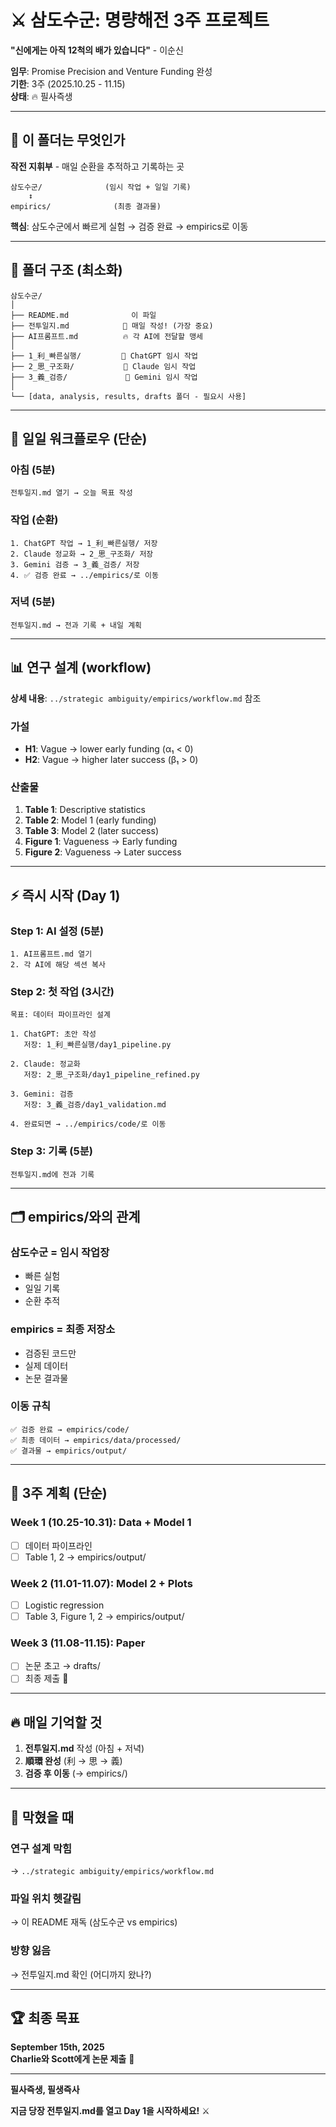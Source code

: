 # ⚔️ 삼도수군: 명량해전 3주 프로젝트

**"신에게는 아직 12척의 배가 있습니다"** - 이순신

**임무**: Promise Precision and Venture Funding 완성  
**기한**: 3주 (2025.10.25 - 11.15)  
**상태**: 🔥 필사즉생

---

## 🎯 이 폴더는 무엇인가

**작전 지휘부** - 매일 순환을 추적하고 기록하는 곳

```
삼도수군/              (임시 작업 + 일일 기록)
    ↕️
empirics/              (최종 결과물)
```

**핵심**: 삼도수군에서 빠르게 실험 → 검증 완료 → empirics로 이동

---

## 📁 폴더 구조 (최소화)

```
삼도수군/
│
├── README.md              이 파일
├── 전투일지.md            📝 매일 작성! (가장 중요)
├── AI프롬프트.md          🔥 각 AI에 전달할 맹세
│
├── 1_利_빠른실행/         🐙 ChatGPT 임시 작업
├── 2_思_구조화/           🐅 Claude 임시 작업
├── 3_義_검증/             🐢 Gemini 임시 작업
│
└── [data, analysis, results, drafts 폴더 - 필요시 사용]
```

---

## 🔄 일일 워크플로우 (단순)

### 아침 (5분)
```
전투일지.md 열기 → 오늘 목표 작성
```

### 작업 (순환)
```
1. ChatGPT 작업 → 1_利_빠른실행/ 저장
2. Claude 정교화 → 2_思_구조화/ 저장
3. Gemini 검증 → 3_義_검증/ 저장
4. ✅ 검증 완료 → ../empirics/로 이동
```

### 저녁 (5분)
```
전투일지.md → 전과 기록 + 내일 계획
```

---

## 📊 연구 설계 (workflow)

**상세 내용**: `../strategic ambiguity/empirics/workflow.md` 참조

### 가설
- **H1**: Vague → lower early funding (α₁ < 0)
- **H2**: Vague → higher later success (β₁ > 0)

### 산출물
1. **Table 1**: Descriptive statistics
2. **Table 2**: Model 1 (early funding)
3. **Table 3**: Model 2 (later success)
4. **Figure 1**: Vagueness → Early funding
5. **Figure 2**: Vagueness → Later success

---

## ⚡ 즉시 시작 (Day 1)

### Step 1: AI 설정 (5분)
```
1. AI프롬프트.md 열기
2. 각 AI에 해당 섹션 복사
```

### Step 2: 첫 작업 (3시간)
```
목표: 데이터 파이프라인 설계

1. ChatGPT: 초안 작성
   저장: 1_利_빠른실행/day1_pipeline.py
   
2. Claude: 정교화
   저장: 2_思_구조화/day1_pipeline_refined.py
   
3. Gemini: 검증
   저장: 3_義_검증/day1_validation.md
   
4. 완료되면 → ../empirics/code/로 이동
```

### Step 3: 기록 (5분)
```
전투일지.md에 전과 기록
```

---

## 🗂️ empirics/와의 관계

### 삼도수군 = 임시 작업장
- 빠른 실험
- 일일 기록
- 순환 추적

### empirics = 최종 저장소
- 검증된 코드만
- 실제 데이터
- 논문 결과물

### 이동 규칙
```
✅ 검증 완료 → empirics/code/
✅ 최종 데이터 → empirics/data/processed/
✅ 결과물 → empirics/output/
```

---

## 📅 3주 계획 (단순)

### Week 1 (10.25-10.31): Data + Model 1
- [ ] 데이터 파이프라인
- [ ] Table 1, 2 → empirics/output/

### Week 2 (11.01-11.07): Model 2 + Plots
- [ ] Logistic regression
- [ ] Table 3, Figure 1, 2 → empirics/output/

### Week 3 (11.08-11.15): Paper
- [ ] 논문 초고 → drafts/
- [ ] 최종 제출 💌

---

## 🔥 매일 기억할 것

1. **전투일지.md** 작성 (아침 + 저녁)
2. **順環 완성** (利 → 思 → 義)
3. **검증 후 이동** (→ empirics/)

---

## 🚨 막혔을 때

### 연구 설계 막힘
→ `../strategic ambiguity/empirics/workflow.md`

### 파일 위치 헷갈림
→ 이 README 재독 (삼도수군 vs empirics)

### 방향 잃음
→ 전투일지.md 확인 (어디까지 왔나?)

---

## 🏆 최종 목표

**September 15th, 2025**  
**Charlie와 Scott에게 논문 제출** 💌

---

**필사즉생, 필생즉사**

**지금 당장 전투일지.md를 열고 Day 1을 시작하세요!** ⚔️
